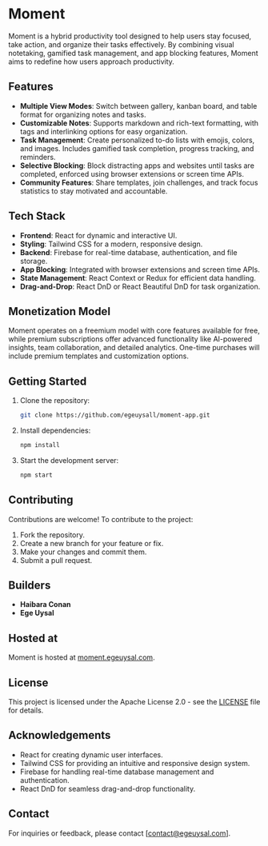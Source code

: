 # Moment

Moment is a hybrid productivity tool designed to help users stay focused, take action, and organize their tasks effectively. By combining visual notetaking, gamified task management, and app blocking features, Moment aims to redefine how users approach productivity.

## Features  

- **Multiple View Modes**: Switch between gallery, kanban board, and table format for organizing notes and tasks.
- **Customizable Notes**: Supports markdown and rich-text formatting, with tags and interlinking options for easy organization.
- **Task Management**: Create personalized to-do lists with emojis, colors, and images. Includes gamified task completion, progress tracking, and reminders.
- **Selective Blocking**: Block distracting apps and websites until tasks are completed, enforced using browser extensions or screen time APIs.
- **Community Features**: Share templates, join challenges, and track focus statistics to stay motivated and accountable.

## Tech Stack  

- **Frontend**: React for dynamic and interactive UI.
- **Styling**: Tailwind CSS for a modern, responsive design.
- **Backend**: Firebase for real-time database, authentication, and file storage.
- **App Blocking**: Integrated with browser extensions and screen time APIs.
- **State Management**: React Context or Redux for efficient data handling.
- **Drag-and-Drop**: React DnD or React Beautiful DnD for task organization.

## Monetization Model  

Moment operates on a freemium model with core features available for free, while premium subscriptions offer advanced functionality like AI-powered insights, team collaboration, and detailed analytics. One-time purchases will include premium templates and customization options.

## Getting Started  

1. Clone the repository:
    ```bash
    git clone https://github.com/egeuysall/moment-app.git
    ```
2. Install dependencies:
    ```bash
    npm install
    ```
3. Start the development server:
    ```bash
    npm start
    ```

## Contributing  

Contributions are welcome! To contribute to the project:

1. Fork the repository.
2. Create a new branch for your feature or fix.
3. Make your changes and commit them.
4. Submit a pull request.

## Builders  

- **Haibara Conan**
- **Ege Uysal**

## Hosted at  

Moment is hosted at [moment.egeuysal.com](https://moment.egeuysal.com).

## License  

This project is licensed under the Apache License 2.0 - see the [LICENSE](LICENSE) file for details.

## Acknowledgements  

- React for creating dynamic user interfaces.
- Tailwind CSS for providing an intuitive and responsive design system.
- Firebase for handling real-time database management and authentication.
- React DnD for seamless drag-and-drop functionality.

## Contact  

For inquiries or feedback, please contact [contact@egeuysal.com].
